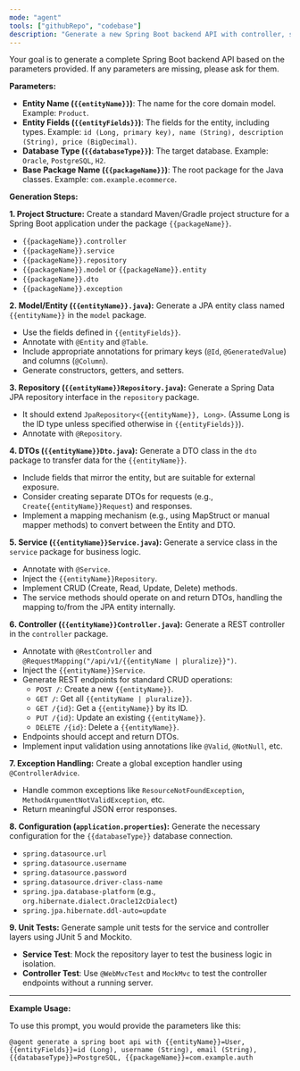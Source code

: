 ```yaml
---
mode: "agent"
tools: ["githubRepo", "codebase"]
description: "Generate a new Spring Boot backend API with controller, service, and data access layer."
---
```


Your goal is to generate a complete Spring Boot backend API based on the parameters provided. If any parameters are missing, please ask for them.

**Parameters:**

- **Entity Name (`{{entityName}}`)**: The name for the core domain model. Example: `Product`.
- **Entity Fields (`{{entityFields}}`)**: The fields for the entity, including types. Example: `id (Long, primary key), name (String), description (String), price (BigDecimal)`.
- **Database Type (`{{databaseType}}`)**: The target database. Example: `Oracle`, `PostgreSQL`, `H2`.
- **Base Package Name (`{{packageName}}`)**: The root package for the Java classes. Example: `com.example.ecommerce`.

**Generation Steps:**

**1. Project Structure:**
Create a standard Maven/Gradle project structure for a Spring Boot application under the package `{{packageName}}`.

- `{{packageName}}.controller`
- `{{packageName}}.service`
- `{{packageName}}.repository`
- `{{packageName}}.model` or `{{packageName}}.entity`
- `{{packageName}}.dto`
- `{{packageName}}.exception`

**2. Model/Entity (`{{entityName}}.java`):**
Generate a JPA entity class named `{{entityName}}` in the `model` package.

- Use the fields defined in `{{entityFields}}`.
- Annotate with `@Entity` and `@Table`.
- Include appropriate annotations for primary keys (`@Id`, `@GeneratedValue`) and columns (`@Column`).
- Generate constructors, getters, and setters.

**3. Repository (`{{entityName}}Repository.java`):**
Generate a Spring Data JPA repository interface in the `repository` package.

- It should extend `JpaRepository<{{entityName}}, Long>`. (Assume Long is the ID type unless specified otherwise in `{{entityFields}}`).
- Annotate with `@Repository`.

**4. DTOs (`{{entityName}}Dto.java`):**
Generate a DTO class in the `dto` package to transfer data for the `{{entityName}}`.

- Include fields that mirror the entity, but are suitable for external exposure.
- Consider creating separate DTOs for requests (e.g., `Create{{entityName}}Request`) and responses.
- Implement a mapping mechanism (e.g., using MapStruct or manual mapper methods) to convert between the Entity and DTO.

**5. Service (`{{entityName}}Service.java`):**
Generate a service class in the `service` package for business logic.

- Annotate with `@Service`.
- Inject the `{{entityName}}Repository`.
- Implement CRUD (Create, Read, Update, Delete) methods.
- The service methods should operate on and return DTOs, handling the mapping to/from the JPA entity internally.

**6. Controller (`{{entityName}}Controller.java`):**
Generate a REST controller in the `controller` package.

- Annotate with `@RestController` and `@RequestMapping("/api/v1/{{entityName | pluralize}}")`.
- Inject the `{{entityName}}Service`.
- Generate REST endpoints for standard CRUD operations:
  - `POST /`: Create a new `{{entityName}}`.
  - `GET /`: Get all `{{entityName | pluralize}}`.
  - `GET /{id}`: Get a `{{entityName}}` by its ID.
  - `PUT /{id}`: Update an existing `{{entityName}}`.
  - `DELETE /{id}`: Delete a `{{entityName}}`.
- Endpoints should accept and return DTOs.
- Implement input validation using annotations like `@Valid`, `@NotNull`, etc.

**7. Exception Handling:**
Create a global exception handler using `@ControllerAdvice`.

- Handle common exceptions like `ResourceNotFoundException`, `MethodArgumentNotValidException`, etc.
- Return meaningful JSON error responses.

**8. Configuration (`application.properties`):**
Generate the necessary configuration for the `{{databaseType}}` database connection.

- `spring.datasource.url`
- `spring.datasource.username`
- `spring.datasource.password`
- `spring.datasource.driver-class-name`
- `spring.jpa.database-platform` (e.g., `org.hibernate.dialect.Oracle12cDialect`)
- `spring.jpa.hibernate.ddl-auto=update`

**9. Unit Tests:**
Generate sample unit tests for the service and controller layers using JUnit 5 and Mockito.

- **Service Test**: Mock the repository layer to test the business logic in isolation.
- **Controller Test**: Use `@WebMvcTest` and `MockMvc` to test the controller endpoints without a running server.

---

**Example Usage:**

To use this prompt, you would provide the parameters like this:

`@agent generate a spring boot api with {{entityName}}=User, {{entityFields}}=id (Long), username (String), email (String), {{databaseType}}=PostgreSQL, {{packageName}}=com.example.auth`
